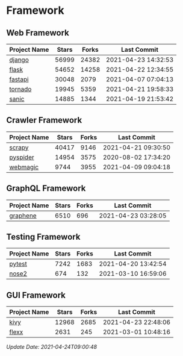 # Framework

## Web Framework
| Project Name | Stars | Forks | Last Commit |
| ------------ | ----- | ----- | ----------- |
| [django](https://github.com/django/django) | 56999 | 24382 | 2021-04-23 14:32:53 |
| [flask](https://github.com/pallets/flask) | 54652 | 14258 | 2021-04-22 12:34:55 |
| [fastapi](https://github.com/tiangolo/fastapi) | 30048 | 2079 | 2021-04-07 07:04:13 |
| [tornado](https://github.com/tornadoweb/tornado) | 19945 | 5359 | 2021-04-21 19:58:33 |
| [sanic](https://github.com/sanic-org/sanic) | 14885 | 1344 | 2021-04-19 21:53:42 |

## Crawler Framework
| Project Name | Stars | Forks | Last Commit |
| ------------ | ----- | ----- | ----------- |
| [scrapy](https://github.com/scrapy/scrapy) | 40417 | 9146 | 2021-04-21 09:30:50 |
| [pyspider](https://github.com/binux/pyspider) | 14954 | 3575 | 2020-08-02 17:34:20 |
| [webmagic](https://github.com/code4craft/webmagic) | 9744 | 3955 | 2021-04-09 09:04:18 |

## GraphQL Framework
| Project Name | Stars | Forks | Last Commit |
| ------------ | ----- | ----- | ----------- |
| [graphene](https://github.com/graphql-python/graphene) | 6510 | 696 | 2021-04-23 03:28:05 |

## Testing Framework
| Project Name | Stars | Forks | Last Commit |
| ------------ | ----- | ----- | ----------- |
| [pytest](https://github.com/pytest-dev/pytest) | 7242 | 1683 | 2021-04-20 13:42:54 |
| [nose2](https://github.com/nose-devs/nose2) | 674 | 132 | 2021-03-10 16:59:06 |

## GUI Framework
| Project Name | Stars | Forks | Last Commit |
| ------------ | ----- | ----- | ----------- |
| [kivy](https://github.com/kivy/kivy) | 12968 | 2685 | 2021-04-23 22:48:06 |
| [flexx](https://github.com/flexxui/flexx) | 2631 | 245 | 2021-03-01 10:48:16 |

*Update Date: 2021-04-24T09:00:48*